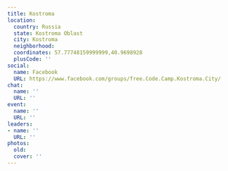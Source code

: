 ```yaml
---
title: Kostroma
location:
  country: Russia
  state: Kostroma Oblast
  city: Kostroma
  neighborhood: 
  coordinates: 57.77748159999999,40.9698928
  plusCode: ''
social:
  name: Facebook
  URL: https://www.facebook.com/groups/free.Code.Camp.Kostroma.City/
chat:
  name: ''
  URL: ''
event:
  name: ''
  URL: ''
leaders:
- name: ''
  URL: ''
photos:
  old: 
  cover: ''
---
```

